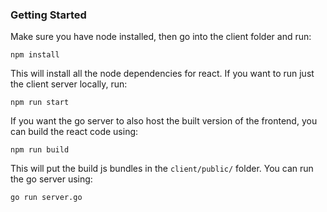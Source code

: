 ### Getting Started

Make sure you have node installed, then go into the client folder and run:

`npm install`

This will install all the node dependencies for react. If you want to run just the client server locally, run:

`npm run start`

If you want the go server to also host the built version of the frontend, you can build the react code using:

`npm run build`

This will put the build js bundles in the `client/public/` folder. You can run the go server using:

`go run server.go`
